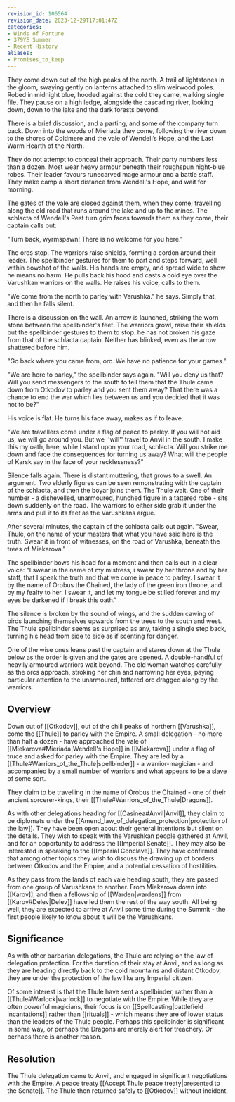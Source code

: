 ```yaml
---
revision_id: 106564
revision_date: 2023-12-29T17:01:47Z
categories:
- Winds of Fortune
- 379YE Summer
- Recent History
aliases:
- Promises_to_keep
---
```


They come down out of the high peaks of the north. A trail of lightstones in the gloom, swaying gently on lanterns attached to slim weirwood poles. Robed in midnight blue, hooded against the cold they came, walking single file. They pause on a high ledge, alongside the cascading river, looking down, down to the lake and the dark forests beyond.

There is a brief discussion, and a parting, and some of the company turn back. Down into the woods of Mieriada they come, following the river down to the shores of Coldmere and the vale of Wendell’s Hope, and the Last Warm Hearth of the North. 

They do not attempt to conceal their approach. Their party numbers less than a dozen. Most wear heavy armour beneath their roughspun night-blue robes. Their leader favours runecarved mage armour and a battle staff. They make camp a short distance from Wendell's Hope, and wait for morning. 

The gates of the vale are closed against them, when they come; travelling along the old road that runs around the lake and up to the mines. The schlacta of Wendell's Rest turn grim faces towards them as they come, their captain calls out:

"Turn back, wyrmspawn! There is no welcome for you here."

The orcs stop. The warriors raise shields, forming a cordon around their leader. The spellbinder gestures for them to part and steps forward, well within bowshot of the walls. His hands are empty, and spread wide to show he means no harm. He pulls back his hood and casts a cold eye over the Varushkan warriors on the walls. He raises his voice, calls to them.

"We come from the north to parley with Varushka." he says. Simply that, and then he falls silent.

There is a discussion on the wall. An arrow is launched, striking the worn stone between the spellbinder's feet. The warriors growl, raise their shields but the spellbinder gestures to them to stop. he has not broken his gaze from that of the schlacta captain. Neither has blinked, even as the arrow shattered before him.

"Go back where you came from, orc. We have no patience for your games."

"We are here to parley," the spellbinder says again. "Will you deny us that? Will you send messengers to the south to tell them that the Thule came down from Otkodov to parley and you sent them away? That there was a chance to end the war which lies between us and you decided that it was not to be?"

His voice is flat. He turns his face away, makes as if to leave.

"We are travellers come under a flag of peace to parley. If you will not aid us, we will go around you. But we ''will'' travel to Anvil in the south. I make this my oath, here, while I stand upon your road, schlacta. Will you strike me down and face the consequences for turning us away? What will the people of Karsk say in the face of your recklessness?"

Silence falls again. There is distant muttering, that grows to a swell. An argument. Two elderly figures can be seen remonstrating with the captain of the schlacta, and then the boyar joins them. The Thule wait. One of their number - a dishevelled, unarmoured, hunched figure in a tattered robe - sits down suddenly on the road. The warriors to either side grab it under the arms and pull it to its feet as the Varushkans argue.

After several minutes, the captain of the schlacta calls out again. "Swear, Thule, on the name of your masters that what you have said here is the truth. Swear it in front of witnesses, on the road of Varushka, beneath the trees of Miekarova."

The spellbinder bows his head for a moment and then calls out in a clear voice: "I swear in the name of my mistress, i swear by her throne and by her staff, that I speak the truth and that we come in peace to parley. I swear it by the name of Orobus the Chained, the lady of the green iron throne, and by my fealty to her. I swear it, and let my tongue be stilled forever and my eyes be darkened if I break this oath."

The silence is broken by the sound of wings, and the sudden cawing of birds launching themselves upwards from the trees to the south and west. The Thule spellbinder seems as surprised as any, taking a single step back, turning his head from side to side as if scenting for danger.

One of the wise ones leans past the captain and stares down at the Thule below as the order is given and the gates are opened. A double-handful of heavily armoured warriors wait beyond. The old woman watches carefully as the orcs approach, stroking her chin and narrowing her eyes, paying particular attention to the unarmoured, tattered orc dragged along by the warriors.

## Overview
Down out of [[Otkodov]], out of the chill peaks of northern [[Varushka]], come the [[Thule]] to parley with the Empire. A small delegation - no more than half a dozen - have approached the vale of [[Miekarova#Mieriada|Wendell's Hope]] in [[Miekarova]] under a flag of truce and asked for parley with the Empire. They are led by a [[Thule#Warriors_of_the_Thule|spellbinder]] - a warrior-magician - and accompanied by a small number of warriors and what appears to be a slave of some sort.

They claim to be travelling in the name of Orobus the Chained - one of their ancient sorcerer-kings, their [[Thule#Warriors_of_the_Thule|Dragons]]. 

As with other delegations heading for [[Casinea#Anvil|Anvil]], they claim to be diplomats under the [[Amend_law_of_delegation_protection|protection of the law]]. They have been open about their general intentions but silent on the details. They wish to speak with the Varushkan people gathered at Anvil, and for an opportunity to address the [[Imperial Senate]]. They may also be interested in speaking to the [[Imperial Conclave]]. They have confirmed that among other topics they wish to discuss the drawing up of borders between Otkodov and the Empire, and a potential cessation of hostilities.

As they pass from the lands of each vale heading south, they are passed from one group of Varushkans to another. From Miekarova down into [[Karov]], and then a fellowship of [[Warden|wardens]] from [[Karov#Delev|Delev]] have led them the rest of the way south. All being well, they are expected to arrive at Anvil some time during the Summit - the first people likely to know about it will be the Varushkans.

## Significance
As with other barbarian delegations, the Thule are relying on the law of delegation protection. For the duration of their stay at Anvil, and as long as they are heading directly back to the cold mountains and distant Otkodov, they are under the protection of the law like any Imperial citizen.

Of some interest is that the Thule have sent a spellbinder, rather than a [[Thule#Warlock|warlock]] to negotiate with the Empire. While they are often powerful magicians, their focus is on [[Spellcasting|battlefield incantations]] rather than [[rituals]] - which means they are of lower status than the leaders of the Thule people. Perhaps this spellbinder is significant in some way, or perhaps the Dragons are merely alert for treachery. Or perhaps there is another reason.
## Resolution
The Thule delegation came to Anvil, and engaged in significant negotiations with the Empire. A peace treaty [[Accept Thule peace treaty|presented to the Senate]]. The Thule then returned safely to [[Otkodov]] without incident.
